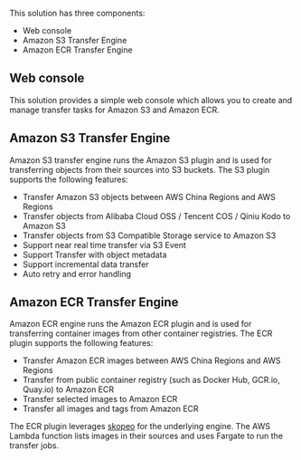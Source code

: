 This solution has three components: 
- Web console
- Amazon S3 Transfer Engine
- Amazon ECR Transfer Engine

## Web console

This solution provides a simple web console which allows you to create and manage transfer tasks for Amazon S3 and Amazon ECR. 

## Amazon S3 Transfer Engine
Amazon S3 transfer engine runs the Amazon S3 plugin and is used for transferring objects from their sources into S3 buckets. The S3 plugin supports the following features:

- Transfer Amazon S3 objects between AWS China Regions and AWS Regions
- Transfer objects from Alibaba Cloud OSS / Tencent COS / Qiniu Kodo to Amazon S3
- Transfer objects from S3 Compatible Storage service to Amazon S3
- Support near real time transfer via S3 Event
- Support Transfer with object metadata
- Support incremental data transfer
- Auto retry and error handling


## Amazon ECR Transfer Engine
Amazon ECR engine runs the Amazon ECR plugin and is used for transferring container images from other container registries. The ECR plugin supports the following features: 

- Transfer Amazon ECR images between AWS China Regions and AWS Regions
- Transfer from public container registry (such as Docker Hub, GCR.io, Quay.io) to Amazon ECR
- Transfer selected images to Amazon ECR
- Transfer all images and tags from Amazon ECR

The ECR plugin leverages [skopeo](https://github.com/containers/skopeo) for the underlying engine. The AWS Lambda function lists images in their sources and uses Fargate to run the transfer jobs. 
